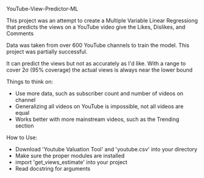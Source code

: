 YouTube-View-Predictor-ML

This project was an attempt to create a Multiple Variable Linear Regressiong
that predicts the views on a YouTube video give the Likes, Dislikes, and Comments

Data was taken from over 600 YouTube channels to train the model.
This project was partially successful.

It can predict the views but not as accurately as I'd like.
With a range to cover 2σ (95% coverage) the actual views is always near the lower bound

Things to think on:
- Use more data, such as subscriber count and number of videos on channel
- Generalizing all videos on YouTube is impossible, not all videos are equal
- Works better with more mainstream videos, such as the Trending section

How to Use:
- Download 'Youtube Valuation Tool' and 'youtube.csv' into your directory
- Make sure the proper modules are installed
- import 'get_views_estimate' into your project
- Read docstring for arguments
